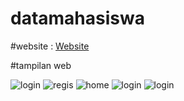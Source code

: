 # datamahasiswa

#website :
<a href="http://fajaradisetyawan.epizy.com/" target="_blank" rel="noopener noreferrer">Website</a>

#tampilan web

<img src="https://i.imgur.com/XaIRjUf.png" alt="login" srcset="">

<img src="https://i.imgur.com/HxP2bHw.png" alt="regis" srcset="">

<img src="https://i.imgur.com/crVuDqL.png" alt="home" srcset="">

<img src="https://i.imgur.com/QyvFayW.png" alt="login" srcset="">

<img src="https://i.imgur.com/B53wKfu.png" alt="login" srcset="">
